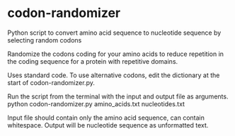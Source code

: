 # codon-randomizer
Python script to convert amino acid sequence to nucleotide sequence by selecting random codons

Randomize the codons coding for your amino acids to reduce repetition in the coding sequence for a protein with repetitive domains.

Uses standard code. To use alternative codons, edit the dictionary at the start of codon-randomizer.py.

Run the script from the terminal with the input and output file as arguments.
python codon-randomizer.py amino_acids.txt nucleotides.txt

Input file should contain only the amino acid sequence, can contain whitespace.
Output will be nucleotide sequence as unformatted text.
